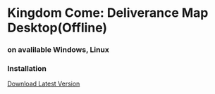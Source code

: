 # Kingdom Come: Deliverance Map Desktop(Offline) 

### on avalilable Windows, Linux


### Installation

[Download Latest Version](https://github.com/ahmetcanisik/kingdomcomemap-desktop/releases/latest)